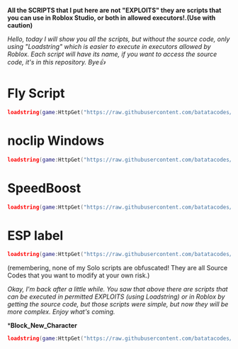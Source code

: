 **All the SCRIPTS that I put here are not "EXPLOITS" they are scripts that you can use in Roblox Studio, or both in allowed executors!.(Use with caution)**

_Hello, today I will show you all the scripts, but without the source code, only using "Loadstring" which is easier to execute in executors allowed by Roblox. Each script will have its name, if you want to access the source code, it's in this repository. Bye👍_

# Fly Script
```lua
loadstring(game:HttpGet("https://raw.githubusercontent.com/batatacodes/RobloxScripts/refs/heads/main/roblox_fly_script.lua"))()
```
# noclip Windows
```lua
loadstring(game:HttpGet("https://raw.githubusercontent.com/batatacodes/RobloxScripts/refs/heads/main/roblox_noclip_window_script.lua"))()
```
# SpeedBoost
```lua
loadstring(game:HttpGet("https://raw.githubusercontent.com/batatacodes/RobloxScripts/refs/heads/main/roblox_speed_boost_script.lua"))()
```
# ESP label
```lua
loadstring(game:HttpGet("https://raw.githubusercontent.com/batatacodes/RobloxScripts/refs/heads/main/roblox_esp_script.lua"))()
```

(remembering, none of my Solo scripts are obfuscated! They are all Source Codes that you want to modify at your own risk.)

_Okay, I'm back after a little while. You saw that above there are scripts that can be executed in permitted EXPLOITS (using Loadstring) or in Roblox by getting the source code, but those scripts were simple, but now they will be more complex. Enjoy what's coming._

***Block_New_Character**
```lua
loadstring(game:HttpGet("https://raw.githubusercontent.com/batatacodes/RobloxScripts/refs/heads/main/roblox_block_character_script.lua"))()
```
